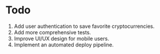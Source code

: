 # Todo

1. Add user authentication to save favorite cryptocurrencies.
2. Add more comprehensive tests.
3. Improve UI/UX design for mobile users.
4. Implement an automated deploy pipeline.
